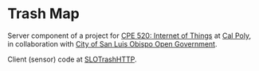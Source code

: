 Trash Map
=========

Server component of a project for [CPE 520: Internet of Things](http://iotclass.org/) at [Cal Poly](http://www.calpoly.edu/), in collaboration with [City of San Luis Obispo Open Government](http://www.slocity.org/government/open-government).

Client (sensor) code at [SLOTrashHTTP](https://developer.mbed.org/teams/Garbage-Collectors/code/SLOTrashHTTP/).
